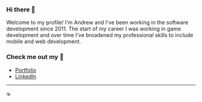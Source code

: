 ### Hi there 👋
Welcome to my profile! I'm Andrew and I've been working in the software development since 2011. The start of my career I was working in game development and over time I've broadened my professional skills to include mobile and web development.

### Check me out my 👀
- [Portfolio](https://amanley.com)
- [LinkedIn](https://www.linkedin.com/in/andrewmanley/) 

---
☕️
